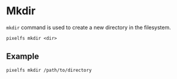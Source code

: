 # Mkdir

`mkdir` command is used to create a new directory in the filesystem.

```shell
pixelfs mkdir <dir>
```

## Example

```shell
pixelfs mkdir /path/to/directory
```
